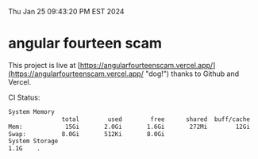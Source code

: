 Thu Jan 25 09:43:20 PM EST 2024

# angular fourteen scam


This project is live at [https://angularfourteenscam.vercel.app/](https://angularfourteenscam.vercel.app/ "dog!") thanks to Github and Vercel.

CI Status: 

```bash
System Memory
               total        used        free      shared  buff/cache   available
Mem:            15Gi       2.0Gi       1.6Gi       272Mi        12Gi        13Gi
Swap:          8.0Gi       512Ki       8.0Gi
System Storage
1.1G	.
```
